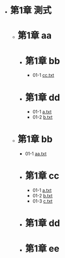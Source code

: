 - # 第1章 測式 

    - # 第1章 aa 

        - # 第1章 bb 

            - 01-1 [cc.txt](測式/aa/bb/cc.txt)
        - # 第1章 dd 

            - 01-1 [a.txt](測式/aa/dd/a.txt)
            - 01-2 [b.txt](測式/aa/dd/b.txt)
    - # 第1章 bb 

        - 01-1 [aa.txt](測式/bb/aa.txt)
        - # 第1章 cc 

            - 01-1 [a.txt](測式/bb/cc/a.txt)
            - 01-2 [b.txt](測式/bb/cc/b.txt)
            - 01-3 [c.txt](測式/bb/cc/c.txt)
        - # 第1章 dd 

        - # 第1章 ee 

